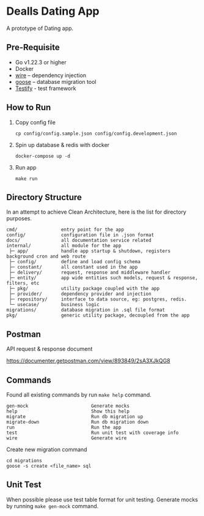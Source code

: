 # Dealls Dating App

A prototype of Dating app.


## Pre-Requisite

- Go v1.22.3 or higher
- Docker
- [wire](https://github.com/google/wire) – dependency injection
- [goose](https://github.com/pressly/goose) – database migration tool
- [Testify](github.com/stretchr/testify) - test framework

## How to Run

1. Copy config file
   ```shell
   cp config/config.sample.json config/config.development.json
   ``` 
2. Spin up database & redis with docker
   ```shell
   docker-compose up -d
   ```
3. Run app
   ```shell
   make run
   ```

## Directory Structure

In an attempt to achieve Clean Architecture, here is the list for directory purposes.
```shell
cmd/                entry point for the app
config/             configuration file in .json format
docs/               all documentation service related
internal/           all module for the app
 ├─ app/            handle app startup & shutdown, registers background cron and web route
 ├─ config/         define and load config schema
 ├─ constant/       all constant used in the app
 ├─ delivery/       request, response and middleware handler
 ├─ entity/         app wide entities such models, request & response, filters, etc 
 ├─ pkg/            utility package coupled with the app
 ├─ provider/       dependency provider and injection
 ├─ repository/     interface to data source, eg: postgres, redis.
 └─ usecase/        business logic
migrations/         database migration in .sql file format
pkg/                generic utility package, decoupled from the app
```

## Postman
API request & response document

https://documenter.getpostman.com/view/893849/2sA3XJkQG8

## Commands

Found all existing commands by run `make help` command.
```
gen-mock                       Generate mocks
help                           Show this help
migrate                        Run db migration up
migrate-down                   Run db migration down
run                            Run the app
test                           Run unit test with coverage info
wire                           Generate wire
```

Create new migration command
```shell
cd migrations
goose -s create <file_name> sql
```

## Unit Test
When possible please use test table format for unit testing.
Generate mocks by running `make gen-mock` command.